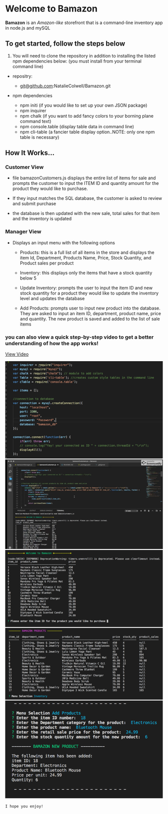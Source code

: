 # Welcome to Bamazon


__Bamazon__ is an *Amazon-like* storefront that is a command-line inventory app in node.js and mySQL 


## To get started, follow the steps below

1. You will need to clone the repository in addition to installing the listed npm dependencies below:
(you must install from your terminal command line)

* repositry:
    * git@github.com:NatalieColwell/Bamazon.git

* npm dependencies  
    * npm initi 
    (if you would like to set up your own JSON package)
    * npm inquirer
    * npm chalk 
    (if you want to add fancy colors to your borning plane command text)
    * npm console.table (display table data in command line)
    * npm cli-table (a fancier table display option..NOTE: only one npm table is necessary)

## How It Works...

### Customer View

* file bamazonCustomers.js displays the entire list of items for sale and prompts the customer to input the ITEM ID and quantity amount for the product they would like to purchase.

* If they input matches the SQL database, the customer is asked to review and submit purchase

* the database is then updated with the new sale, total sales for that item and the inventory is updated

### Manager View

* Displays an input menu with the following options
    * Products: 
    this is a full list of all items in the store and displays the item Id, Department, Products Name, Price, Stock Quantity, and Product sales per product

    * Inventory: 
    this displays only the items that have a stock quantity below 5

    * Update Inventory:
    prompts the user to input the item ID and new stock quantity for a product they would like to update the inventory level and updates the database

    * Add Products:
    prompts user to input new product into the database. They are asked to input an item ID, department, product name, price and quantity. The new product is saved and added to the list of sale items


### you can also view a quick step-by-step video to get a better understanding of how the app works!

[View Video](https://youtu.be/xy4mban1mRM)

![ScreenShots](/images/0modules_createConnection.png)
![ScreenShots](/images/1customerView_commandTable.png)
![ScreenShots](/images/2customerView.productList.png)
![ScreenShots](/images/3managerView_commandTable_productDetails.png)
![ScreenShots](/images/4managerView_addNewProduct_commandLine.png)


    I hope you enjoy!